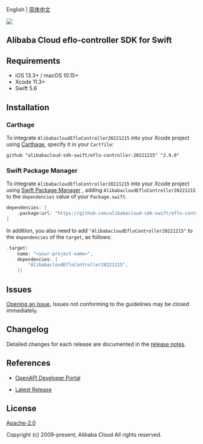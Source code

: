 English | [简体中文](README-CN.md)

![](https://aliyunsdk-pages.alicdn.com/icons/AlibabaCloud.svg)

## Alibaba Cloud eflo-controller SDK for Swift

## Requirements

- iOS 13.3+ / macOS 10.15+
- Xcode 11.3+
- Swift 5.6

## Installation

### Carthage

To integrate `AlibabacloudEfloController20221215` into your Xcode project using [Carthage](https://github.com/Carthage/Carthage), specify it in your `Cartfile`:

```ogdl
github "alibabacloud-sdk-swift/eflo-controller-20221215" "2.9.0"
```

### Swift Package Manager

To integrate `AlibabacloudEfloController20221215` into your Xcode project using [Swift Package Manager](https://swift.org/package-manager/) , adding `AlibabacloudEfloController20221215` to the `dependencies` value of your `Package.swift`.

```swift
dependencies: [
    .package(url: "https://github.com/alibabacloud-sdk-swift/eflo-controller-20221215.git", from: "2.9.0")
]
```

In addition, you also need to add `"AlibabacloudEfloController20221215"` to the `dependencies` of the `target`, as follows:

```swift
.target(
    name: "<your-project-name>",
    dependencies: [
        "AlibabacloudEfloController20221215",
    ])
```

## Issues

[Opening an Issue](https://github.com/alibabacloud-sdk-swift/eflo-controller-20221215/issues/new), Issues not conforming to the guidelines may be closed immediately.

## Changelog

Detailed changes for each release are documented in the [release notes](./ChangeLog.txt).

## References

* [OpenAPI Developer Portal](https://next.api.alibabacloud.com/home)
- [Latest Release](https://github.com/alibabacloud-sdk-swift/eflo-controller-20221215)

## License

[Apache-2.0](http://www.apache.org/licenses/LICENSE-2.0)

Copyright (c) 2009-present, Alibaba Cloud All rights reserved.
